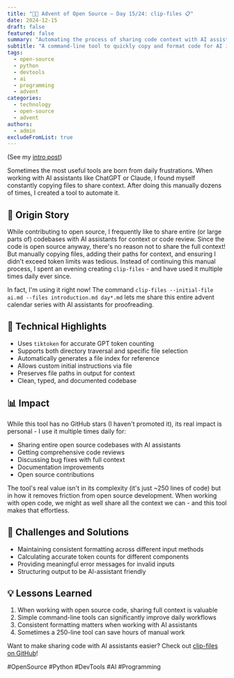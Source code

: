 ```yaml
---
title: "🎄🎁 Advent of Open Source – Day 15/24: clip-files 📋"
date: 2024-12-15
draft: false
featured: false
summary: "Automating the process of sharing code context with AI assistants."
subtitle: "A command-line tool to quickly copy and format code for AI interactions."
tags:
  - open-source
  - python
  - devtools
  - ai
  - programming
  - advent
categories:
  - technology
  - open-source
  - advent
authors:
  - admin
excludeFromList: true
---
```


(See my [intro post](https://www.linkedin.com/posts/basnijholt_advent-of-open-source-celebrating-activity-7269075513002909697-M89J))

Sometimes the most useful tools are born from daily frustrations. When working with AI assistants like ChatGPT or Claude, I found myself constantly copying files to share context. After doing this manually dozens of times, I created a tool to automate it.

## 📖 Origin Story

While contributing to open source, I frequently like to share entire (or large parts of) codebases with AI assistants for context or code review. Since the code is open source anyway, there's no reason not to share the full context! But manually copying files, adding their paths for context, and ensuring I didn't exceed token limits was tedious. Instead of continuing this manual process, I spent an evening creating `clip-files` - and have used it multiple times daily ever since.

In fact, I'm using it right now! The command `clip-files --initial-file ai.md --files introduction.md day*.md` lets me share this entire advent calendar series with AI assistants for proofreading.

## 🔧 Technical Highlights

- Uses `tiktoken` for accurate GPT token counting
- Supports both directory traversal and specific file selection
- Automatically generates a file index for reference
- Allows custom initial instructions via file
- Preserves file paths in output for context
- Clean, typed, and documented codebase

## 📊 Impact

While this tool has no GitHub stars (I haven't promoted it), its real impact is personal - I use it multiple times daily for:

- Sharing entire open source codebases with AI assistants
- Getting comprehensive code reviews
- Discussing bug fixes with full context
- Documentation improvements
- Open source contributions

The tool's real value isn't in its complexity (it's just ~250 lines of code) but in how it removes friction from open source development. When working with open code, we might as well share all the context we can - and this tool makes that effortless.

## 🎯 Challenges and Solutions

- Maintaining consistent formatting across different input methods
- Calculating accurate token counts for different components
- Providing meaningful error messages for invalid inputs
- Structuring output to be AI-assistant friendly

## 💡 Lessons Learned

1. When working with open source code, sharing full context is valuable
2. Simple command-line tools can significantly improve daily workflows
3. Consistent formatting matters when working with AI assistants
4. Sometimes a 250-line tool can save hours of manual work

Want to make sharing code with AI assistants easier? Check out [clip-files on GitHub](https://github.com/basnijholt/clip-files)!

#OpenSource #Python #DevTools #AI #Programming
